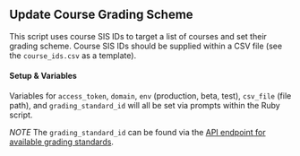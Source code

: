 ## Update Course Grading Scheme

This script uses course SIS IDs to target a list of courses and set their grading scheme. Course SIS IDs should be supplied within a CSV file (see the `course_ids.csv` as a template).

#### Setup & Variables
Variables for `access_token`, `domain`, `env` (production, beta, test), `csv_file` (file path), and `grading_standard_id` will all be set via prompts within the Ruby script.

*NOTE* The `grading_standard_id` can be found via the [API endpoint for available grading standards](https://canvas.instructure.com/doc/api/grading_standards.html#method.grading_standards_api.context_index "List the grading standards available in a context.").
